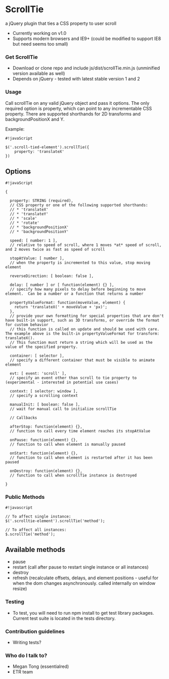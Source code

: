# ScrollTie #

a jQuery plugin that ties a CSS property to user scroll

* Currently working on v1.0
* Supports modern browsers and IE9+ (could be modified to support IE8 but need seems too small)

### Get ScrollTie ###

* Download or clone repo and include js/dist/scrollTie.min.js (unminified version available as well)
* Depends on jQuery - tested with latest stable version 1 and 2

### Usage ###

Call scrollTie on any valid jQuery object and pass it options.  The only required option is property, which can point to any incrementable CSS property.  There are supported shorthands for 2D transforms and backgroundPositionX and Y.

Example:
```
#!javaScript

$('.scroll-tied-element').scrollTie({
    property: 'translateX'
})

```

## Options ##

```
#!javaScript

{

  property: STRING (required),
  // CSS property or one of the following supported shorthands: 
  // * 'translateX'
  // * 'translateY'
  // * 'scale'
  // * 'rotate'
  // * 'backgroundPositionX'
  // * 'backgroundPositionY'

  speed: [ number: 1 ],
  // relative to speed of scroll, where 1 moves *at* speed of scroll, and 2 moves twice as fast as speed of scroll

  stopAtValue: [ number ],
  // when the property is incremented to this value, stop moving element

  reverseDirection: [ boolean: false ],

  delay: [ number ] or [ function(element) {} ],
  // specify how many pixels to delay before beginning to move element.  Can be a number or a function that returns a number

  propertyValueFormat: function(moveValue, element) {
    return 'translateX(' + moveValue + 'px)';
  },
  // provide your own formatting for special properties that are don't have built-in support, such as 3D transforms, or override the format for custom behavior
  // this function is called on update and should be used with care.  The example above is the built-in propertyValueFormat for transform: translateX().
  // This function must return a string which will be used as the value of the specified property.
  
  container: [ selector ],
  // specify a different container that must be visible to animate element

  evt: [ event: 'scroll' ],
  // specify an event other than scroll to tie property to (experimental - interested in potential use cases)

  context: [ selector: window ],
  // specify a scrolling context

  manualInit: [ boolean: false ],
  // wait for manual call to initialize scrollTie
  
  // Callbacks

  afterStop: function(element) {},
  // function to call every time element reaches its stopAtValue

  onPause: function(element) {},
  // function to call when element is manually paused

  onStart: function(element) {},
  // function to call when element is restarted after it has been paused

  onDestroy: function(element) {},
  // function to call when scrollTie instance is destroyed

}
```

### Public Methods ###

```
#!javascript

// To affect single instance:
$('.scrolltie-element').scrollTie('method');

// To affect all instances:
$.scrollTie('method');

```
## Available methods ## 

* pause
* restart (call after pause to restart single instance or all instances)
* destroy
* refresh (recalculate offsets, delays, and element positions - useful for when the dom changes asynchronously.  called internally on window resize)


### Testing ###
* To test, you will need to run npm install to get test library packages.  Current test suite is located in the tests directory.

### Contribution guidelines ###

* Writing tests?

### Who do I talk to? ###

* Megan Tong (essentialred)
* ETR team
